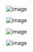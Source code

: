 ![image](https://github.com/web-god/sliding-puzzle-game/assets/132649294/e935d180-142d-4f4d-8e46-971689a88f3f)

![image](https://github.com/web-god/sliding-puzzle-game/assets/132649294/c8518e29-75b2-46d1-905e-4e1bc7b3ebcb)

![image](https://github.com/web-god/sliding-puzzle-game/assets/132649294/25f664b3-0e00-4ffe-a9be-e53810f87f3c)

![image](https://github.com/web-god/sliding-puzzle-game/assets/132649294/d466282b-b76e-45fb-b9a8-444b2963f323)
